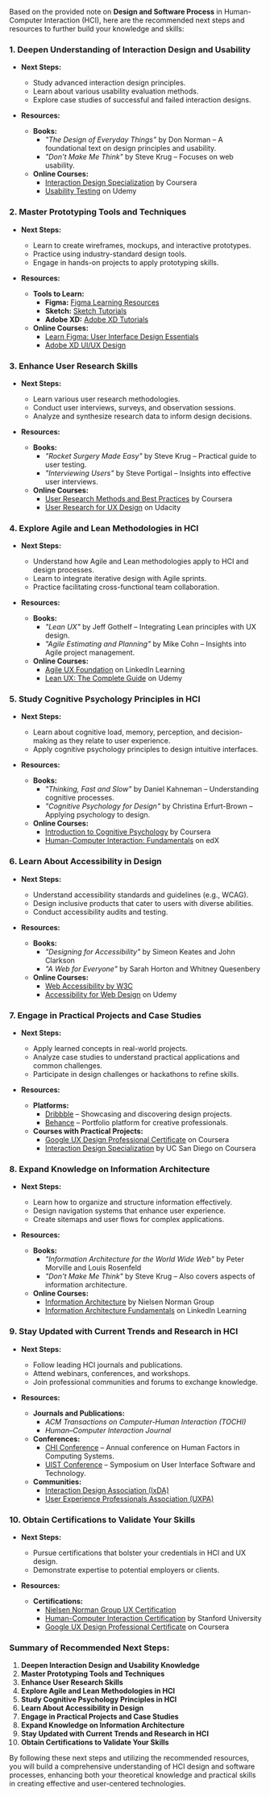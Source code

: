 Based on the provided note on **Design and Software Process** in Human-Computer Interaction (HCI), here are the recommended next steps and resources to further build your knowledge and skills:

### **1. Deepen Understanding of Interaction Design and Usability**

- **Next Steps:**
  - Study advanced interaction design principles.
  - Learn about various usability evaluation methods.
  - Explore case studies of successful and failed interaction designs.

- **Resources:**
  - **Books:**
    - *"The Design of Everyday Things"* by Don Norman – A foundational text on design principles and usability.
    - *"Don't Make Me Think"* by Steve Krug – Focuses on web usability.
  - **Online Courses:**
    - [Interaction Design Specialization](https://www.coursera.org/specializations/interaction-design) by Coursera
    - [Usability Testing](https://www.udemy.com/course/usability-testing/) on Udemy

### **2. Master Prototyping Tools and Techniques**

- **Next Steps:**
  - Learn to create wireframes, mockups, and interactive prototypes.
  - Practice using industry-standard design tools.
  - Engage in hands-on projects to apply prototyping skills.

- **Resources:**
  - **Tools to Learn:**
    - **Figma:** [Figma Learning Resources](https://www.figma.com/resources/learn-design/)
    - **Sketch:** [Sketch Tutorials](https://www.sketch.com/learn/)
    - **Adobe XD:** [Adobe XD Tutorials](https://helpx.adobe.com/xd/tutorials.html)
  - **Online Courses:**
    - [Learn Figma: User Interface Design Essentials](https://www.udemy.com/course/figma-user-interface-design/)
    - [Adobe XD UI/UX Design](https://www.coursera.org/projects/adobe-xd-uiux-design)

### **3. Enhance User Research Skills**

- **Next Steps:**
  - Learn various user research methodologies.
  - Conduct user interviews, surveys, and observation sessions.
  - Analyze and synthesize research data to inform design decisions.

- **Resources:**
  - **Books:**
    - *"Rocket Surgery Made Easy"* by Steve Krug – Practical guide to user testing.
    - *"Interviewing Users"* by Steve Portigal – Insights into effective user interviews.
  - **Online Courses:**
    - [User Research Methods and Best Practices](https://www.coursera.org/learn/user-research-methods) by Coursera
    - [User Research for UX Design](https://www.udacity.com/course/user-research-for-ux-design--ux000) on Udacity

### **4. Explore Agile and Lean Methodologies in HCI**

- **Next Steps:**
  - Understand how Agile and Lean methodologies apply to HCI and design processes.
  - Learn to integrate iterative design with Agile sprints.
  - Practice facilitating cross-functional team collaboration.

- **Resources:**
  - **Books:**
    - *"Lean UX"* by Jeff Gothelf – Integrating Lean principles with UX design.
    - *"Agile Estimating and Planning"* by Mike Cohn – Insights into Agile project management.
  - **Online Courses:**
    - [Agile UX Foundation](https://www.linkedin.com/learning/agile-ux-foundations) on LinkedIn Learning
    - [Lean UX: The Complete Guide](https://www.udemy.com/course/lean-ux-the-complete-guide/) on Udemy

### **5. Study Cognitive Psychology Principles in HCI**

- **Next Steps:**
  - Learn about cognitive load, memory, perception, and decision-making as they relate to user experience.
  - Apply cognitive psychology principles to design intuitive interfaces.

- **Resources:**
  - **Books:**
    - *"Thinking, Fast and Slow"* by Daniel Kahneman – Understanding cognitive processes.
    - *"Cognitive Psychology for Design"* by Christina Erfurt-Brown – Applying psychology to design.
  - **Online Courses:**
    - [Introduction to Cognitive Psychology](https://www.coursera.org/learn/cognitive-psychology) by Coursera
    - [Human-Computer Interaction: Fundamentals](https://www.edx.org/course/human-computer-interaction-fundamentals) on edX

### **6. Learn About Accessibility in Design**

- **Next Steps:**
  - Understand accessibility standards and guidelines (e.g., WCAG).
  - Design inclusive products that cater to users with diverse abilities.
  - Conduct accessibility audits and testing.

- **Resources:**
  - **Books:**
    - *"Designing for Accessibility"* by Simeon Keates and John Clarkson
    - *"A Web for Everyone"* by Sarah Horton and Whitney Quesenbery
  - **Online Courses:**
    - [Web Accessibility by W3C](https://www.freecodecamp.org/news/learn-web-accessibility-by-building-a-meme-generator/)
    - [Accessibility for Web Design](https://www.udemy.com/course/accessibility-for-web-design/) on Udemy

### **7. Engage in Practical Projects and Case Studies**

- **Next Steps:**
  - Apply learned concepts in real-world projects.
  - Analyze case studies to understand practical applications and common challenges.
  - Participate in design challenges or hackathons to refine skills.

- **Resources:**
  - **Platforms:**
    - [Dribbble](https://dribbble.com/) – Showcasing and discovering design projects.
    - [Behance](https://www.behance.net/) – Portfolio platform for creative professionals.
  - **Courses with Practical Projects:**
    - [Google UX Design Professional Certificate](https://www.coursera.org/professional-certificates/google-ux-design) on Coursera
    - [Interaction Design Specialization](https://www.coursera.org/specializations/interaction-design) by UC San Diego on Coursera

### **8. Expand Knowledge on Information Architecture**

- **Next Steps:**
  - Learn how to organize and structure information effectively.
  - Design navigation systems that enhance user experience.
  - Create sitemaps and user flows for complex applications.

- **Resources:**
  - **Books:**
    - *"Information Architecture for the World Wide Web"* by Peter Morville and Louis Rosenfeld
    - *"Don't Make Me Think"* by Steve Krug – Also covers aspects of information architecture.
  - **Online Courses:**
    - [Information Architecture](https://www.nngroup.com/courses/information-architecture/) by Nielsen Norman Group
    - [Information Architecture Fundamentals](https://www.linkedin.com/learning/information-architecture-fundamentals) on LinkedIn Learning

### **9. Stay Updated with Current Trends and Research in HCI**

- **Next Steps:**
  - Follow leading HCI journals and publications.
  - Attend webinars, conferences, and workshops.
  - Join professional communities and forums to exchange knowledge.

- **Resources:**
  - **Journals and Publications:**
    - *ACM Transactions on Computer-Human Interaction (TOCHI)*
    - *Human–Computer Interaction Journal*
  - **Conferences:**
    - [CHI Conference](https://chi2023.acm.org/) – Annual conference on Human Factors in Computing Systems.
    - [UIST Conference](https://uist.acm.org/) – Symposium on User Interface Software and Technology.
  - **Communities:**
    - [Interaction Design Association (IxDA)](https://ixda.org/)
    - [User Experience Professionals Association (UXPA)](https://uxpa.org/)

### **10. Obtain Certifications to Validate Your Skills**

- **Next Steps:**
  - Pursue certifications that bolster your credentials in HCI and UX design.
  - Demonstrate expertise to potential employers or clients.

- **Resources:**
  - **Certifications:**
    - [Nielsen Norman Group UX Certification](https://www.nngroup.com/ux-certification/)
    - [Human-Computer Interaction Certification](https://hci.stanford.edu/education/certification.html) by Stanford University
    - [Google UX Design Professional Certificate](https://www.coursera.org/professional-certificates/google-ux-design) on Coursera

### **Summary of Recommended Next Steps:**

1. **Deepen Interaction Design and Usability Knowledge**
2. **Master Prototyping Tools and Techniques**
3. **Enhance User Research Skills**
4. **Explore Agile and Lean Methodologies in HCI**
5. **Study Cognitive Psychology Principles in HCI**
6. **Learn About Accessibility in Design**
7. **Engage in Practical Projects and Case Studies**
8. **Expand Knowledge on Information Architecture**
9. **Stay Updated with Current Trends and Research in HCI**
10. **Obtain Certifications to Validate Your Skills**

By following these next steps and utilizing the recommended resources, you will build a comprehensive understanding of HCI design and software processes, enhancing both your theoretical knowledge and practical skills in creating effective and user-centered technologies.